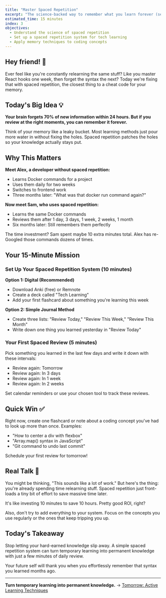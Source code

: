 ```yaml
---
title: "Master Spaced Repetition"
excerpt: "The science-backed way to remember what you learn forever (seriously!)"
estimated_time: 15 minutes
index: 3
objectives:
  - Understand the science of spaced repetition
  - Set up a spaced repetition system for tech learning
  - Apply memory techniques to coding concepts
---
```


## Hey friend! 👋

Ever feel like you're constantly relearning the same stuff? Like you master React hooks one week, then forget the syntax the next? Today we're fixing that with spaced repetition, the closest thing to a cheat code for your memory.

## Today's Big Idea 💡

**Your brain forgets 70% of new information within 24 hours. But if you review at the right moments, you can remember it forever.**

Think of your memory like a leaky bucket. Most learning methods just pour more water in without fixing the holes. Spaced repetition patches the holes so your knowledge actually stays put.

## Why This Matters

**Meet Alex, a developer without spaced repetition:**
- Learns Docker commands for a project
- Uses them daily for two weeks
- Switches to frontend work
- Three months later: "What was that docker run command again?"

**Now meet Sam, who uses spaced repetition:**
- Learns the same Docker commands
- Reviews them after 1 day, 3 days, 1 week, 2 weeks, 1 month
- Six months later: Still remembers them perfectly

The time investment? Sam spent maybe 10 extra minutes total. Alex has re-Googled those commands dozens of times.

## Your 15-Minute Mission

### Set Up Your Spaced Repetition System (10 minutes)

**Option 1: Digital (Recommended)**
- Download Anki (free) or Remnote
- Create a deck called "Tech Learning"
- Add your first flashcard about something you're learning this week

**Option 2: Simple Journal Method**
- Create three lists: "Review Today," "Review This Week," "Review This Month"
- Write down one thing you learned yesterday in "Review Today"

### Your First Spaced Review (5 minutes)

Pick something you learned in the last few days and write it down with these intervals:
- Review again: Tomorrow
- Review again: In 3 days  
- Review again: In 1 week
- Review again: In 2 weeks

Set calendar reminders or use your chosen tool to track these reviews.

## Quick Win ✅

Right now, create one flashcard or note about a coding concept you've had to look up more than once. Examples:
- "How to center a div with flexbox"
- "Array.map() syntax in JavaScript"  
- "Git command to undo last commit"

Schedule your first review for tomorrow!

## Real Talk 💬

You might be thinking, "This sounds like a lot of work." But here's the thing: you're already spending time relearning stuff. Spaced repetition just front-loads a tiny bit of effort to save massive time later.

It's like investing 10 minutes to save 10 hours. Pretty good ROI, right?

Also, don't try to add everything to your system. Focus on the concepts you use regularly or the ones that keep tripping you up.

## Today's Takeaway

Stop letting your hard-earned knowledge slip away. A simple spaced repetition system can turn temporary learning into permanent knowledge with just a few minutes of daily review.

Your future self will thank you when you effortlessly remember that syntax you learned months ago.

---

**Turn temporary learning into permanent knowledge.** → [Tomorrow: Active Learning Techniques](./04-active-learning)